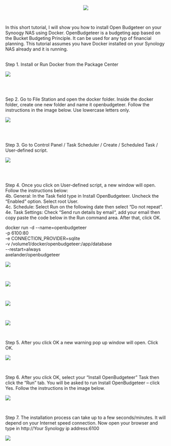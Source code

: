 <p align="center">
<img src="https://imgur.com/KYWdZgN.png alt="Open Budgeteer"/>
</p>
<br />

In this short tutorial, I will show you how to install Open Budgeteer on your Synoogy NAS using Docker. OpenBudgeteer is a budgeting app based on the Bucket Budgeting Principle. It can be used for any typ of financial planning. This tutorial assumes you have Docker installed on your Synology NAS already and it is running.
<br />
<br />

Step 1. Install or Run Docker from the Package Center 

<p>
<img src="https://imgur.com/pVTroSS.png alt="Open Budgeteer"/>
</p>
<br />
<br />

Sep 2. Go to File Station and open the docker folder. Inside the docker folder, create one new folder and name it openbudgeteer. Follow the instructions in the image below. Use lowercase letters only.

<p>
<img src="https://imgur.com/TkvdFWs.png alt="Open Budgeteer"/>
</p>
<br />
<br />

Step 3. Go to Control Panel / Task Scheduler / Create / Scheduled Task / User-defined script. 

<p>
<img src="https://imgur.com/C9fseOh.png alt="Open Budgeteer"/>
</p>
<br />
<br />


Step 4. Once you click on User-defined script, a new window will open. Follow the instructions below:
<br/>
4b. General: In the Task field type in Install OpenBudgeteer. Uncheck the “Enabled” option. Select root User.
<br />
4c. Schedule: Select Run on the following date then select “Do not repeat“.
<br />
4e. Task Settings: Check “Send run details by email“, add your email then copy paste the code below in the Run command area. After that, click OK.
    
    
docker run -d --name=openbudgeteer \
-p 6100:80 \
-e CONNECTION_PROVIDER=sqlite \
-v /volume1/docker/openbudgeteer:/app/database \
--restart=always \
axelander/openbudgeteer

<p>
<img src="https://imgur.com/icktria.png alt="Open Budgeteer"/>
</p>
<br />
<p>
<img src="https://imgur.com/PPVAsnD.png alt="Open Budgeteer"/>
</p>
<br />
<p>
<img src="https://imgur.com/TCoOvXs.png alt="Open Budgeteer"/>
</p>
<br />
<p>
<img src="https://imgur.com/Bd3aYvr.png alt="Open Budgeteer"/>
</p>
<br />

Step 5. After you click OK a new warning pop up window will open. Click OK.

<p>
<img src="https://imgur.com/3op4m7H.png alt="Open Budgeteer"/>
</p>
<br />

Step 6. After you click OK, select your “Install OpenBudgeteer” Task then click the “Run” tab. You will be asked to run Install OpenBudgeteer – click Yes. Follow the instructions in the image below.

<p>
<img src="https://imgur.com/ohjz8xD.png alt="Open Budgeteer"/>
</p>
<br />


Step 7. The installation process can take up to a few seconds/minutes. It will depend on your Internet speed connection. Now open your browser and type in http://Your Synology ip address:6100 

<p>
<img src="https://imgur.com/B3Oghy3.png alt="Open Budgeteer"/>
</p>
<br />


















